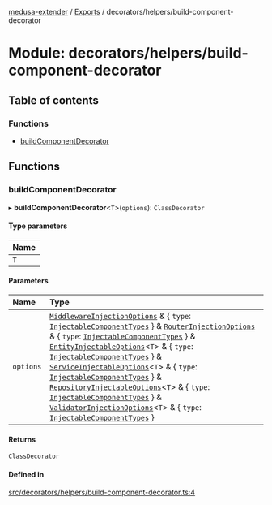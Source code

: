 [medusa-extender](../README.md) / [Exports](../modules.md) / decorators/helpers/build-component-decorator

# Module: decorators/helpers/build-component-decorator

## Table of contents

### Functions

- [buildComponentDecorator](decorators_helpers_build_component_decorator.md#buildcomponentdecorator)

## Functions

### buildComponentDecorator

▸ **buildComponentDecorator**<`T`\>(`options`): `ClassDecorator`

#### Type parameters

| Name |
| :------ |
| `T` |

#### Parameters

| Name | Type |
| :------ | :------ |
| `options` | [`MiddlewareInjectionOptions`](core_types.md#middlewareinjectionoptions) & { `type`: [`InjectableComponentTypes`](core_types.md#injectablecomponenttypes)  } & [`RouterInjectionOptions`](core_types.md#routerinjectionoptions) & { `type`: [`InjectableComponentTypes`](core_types.md#injectablecomponenttypes)  } & [`EntityInjectableOptions`](core_types.md#entityinjectableoptions)<`T`\> & { `type`: [`InjectableComponentTypes`](core_types.md#injectablecomponenttypes)  } & [`ServiceInjectableOptions`](core_types.md#serviceinjectableoptions)<`T`\> & { `type`: [`InjectableComponentTypes`](core_types.md#injectablecomponenttypes)  } & [`RepositoryInjectableOptions`](core_types.md#repositoryinjectableoptions)<`T`\> & { `type`: [`InjectableComponentTypes`](core_types.md#injectablecomponenttypes)  } & [`ValidatorInjectionOptions`](core_types.md#validatorinjectionoptions)<`T`\> & { `type`: [`InjectableComponentTypes`](core_types.md#injectablecomponenttypes)  } |

#### Returns

`ClassDecorator`

#### Defined in

[src/decorators/helpers/build-component-decorator.ts:4](https://github.com/adrien2p/medusa-extender/blob/ef51195/src/decorators/helpers/build-component-decorator.ts#L4)
